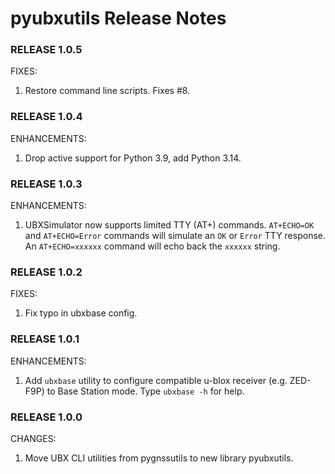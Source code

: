 # pyubxutils Release Notes

### RELEASE 1.0.5

FIXES:

1. Restore command line scripts. Fixes #8.

### RELEASE 1.0.4

ENHANCEMENTS:

1. Drop active support for Python 3.9, add Python 3.14.

### RELEASE 1.0.3

ENHANCEMENTS:

1. UBXSimulator now supports limited TTY (AT+) commands. `AT+ECHO=OK` and `AT+ECHO=Error` commands will simulate an `OK` or `Error` TTY response. An `AT+ECHO=xxxxxx` command will echo back the `xxxxxx` string.

### RELEASE 1.0.2

FIXES:

1. Fix typo in ubxbase config. 

### RELEASE 1.0.1

ENHANCEMENTS:

1. Add `ubxbase` utility to configure compatible u-blox receiver (e.g. ZED-F9P) to Base Station mode. Type `ubxbase -h` for help.

### RELEASE 1.0.0

CHANGES:

1. Move UBX CLI utilities from pygnssutils to new library pyubxutils.

